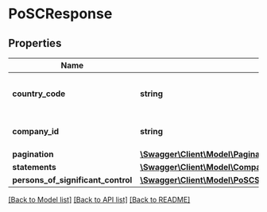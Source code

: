 # PoSCResponse

## Properties
Name | Type | Description | Notes
------------ | ------------- | ------------- | -------------
**country_code** | **string** | [ISO 3166-1 alpha-2](https://en.wikipedia.org/wiki/ISO_3166-1_alpha-2) country code | 
**company_id** | **string** | Company registration number | 
**pagination** | [**\Swagger\Client\Model\PaginationPagination**](PaginationPagination.md) |  | 
**statements** | [**\Swagger\Client\Model\CompanyCheckResultsMatchedCompanyPscStatements[]**](CompanyCheckResultsMatchedCompanyPscStatements.md) |  | 
**persons_of_significant_control** | [**\Swagger\Client\Model\PoSCSPeoplePersonsOfSignificantControl[]**](PoSCSPeoplePersonsOfSignificantControl.md) |  | 

[[Back to Model list]](../README.md#documentation-for-models) [[Back to API list]](../README.md#documentation-for-api-endpoints) [[Back to README]](../README.md)


